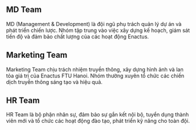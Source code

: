 ## MD Team
MD (Management & Development) là đội ngũ phụ trách quản lý dự án và phát triển chiến lược. Nhóm tập trung vào việc xây dựng kế hoạch, giám sát tiến độ và đảm bảo chất lượng của các hoạt động Enactus.

## Marketing Team
Marketing Team chịu trách nhiệm truyền thông, xây dựng hình ảnh và lan tỏa giá trị của Enactus FTU Hanoi. Nhóm thường xuyên tổ chức các chiến dịch truyền thông sáng tạo và hiệu quả.

## HR Team
HR Team là bộ phận nhân sự, đảm bảo sự gắn kết nội bộ, tuyển dụng thành viên mới và tổ chức các hoạt động đào tạo, phát triển kỹ năng cho toàn đội.
